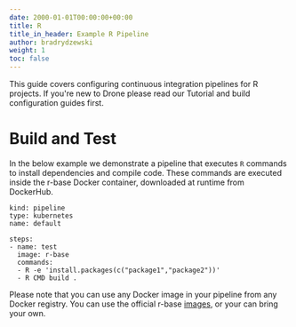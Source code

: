 ```yaml
---
date: 2000-01-01T00:00:00+00:00
title: R
title_in_header: Example R Pipeline
author: bradrydzewski
weight: 1
toc: false
---
```


This guide covers configuring continuous integration pipelines for R projects. If you're new to Drone please read our Tutorial and build configuration guides first.

# Build and Test

In the below example we demonstrate a pipeline that executes `R` commands to install dependencies and compile code. These commands are executed inside the r-base Docker container, downloaded at runtime from DockerHub.

```
kind: pipeline
type: kubernetes
name: default

steps:
- name: test
  image: r-base
  commands:
  - R -e 'install.packages(c("package1","package2"))'
  - R CMD build .
```

Please note that you can use any Docker image in your pipeline from any Docker registry. You can use the official r-base [images](https://hub.docker.com/r/_/r-base/), or your can bring your own.
